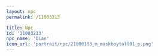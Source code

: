 ```yaml
---
layout: npc
permalink: /11003213

title: Npc
id: '11003213'
npc_name: 'Dian'
icon_url: 'portrait/npc/21000103_m_maskboytall01_p.png'
---
```

